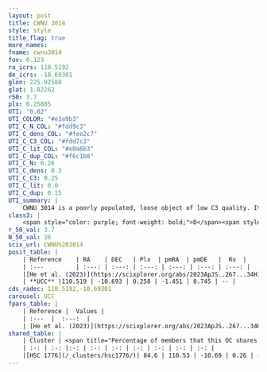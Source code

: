```yaml
---
layout: post
title: CWNU 3014
style: style
title_flag: true
more_names: 
fname: cwnu3014
fov: 0.123
ra_icrs: 110.5192
de_icrs: -10.69301
glon: 225.92588
glat: 1.82262
r50: 3.7
plx: 0.25805
UTI: "0.02"
UTI_COLOR: "#e3a9b3"
UTI_C_N_COL: "#fdd9c3"
UTI_C_dens_COL: "#fee2c7"
UTI_C_C3_COL: "#fdd7c3"
UTI_C_lit_COL: "#e0a6b3"
UTI_C_dup_COL: "#f6c1b8"
UTI_C_N: 0.26
UTI_C_dens: 0.3
UTI_C_C3: 0.25
UTI_C_lit: 0.0
UTI_C_dup: 0.15
UTI_summary: |
    CWNU 3014 is a poorly populated, loose object of low C3 quality. It was recently reported in the literature.<br><br><span style="color: #99180f; font-weight: bold;">Warning: </span>This is likely a duplicate object, which shares a large percentage of members with at least one previously reported entry.
class3: |
    <span style="color: purple; font-weight: bold;">D</span><span style="color: #FFC300; font-weight: bold;">B</span>
r_50_val: 3.7
N_50_val: 26
scix_url: CWNU%203014
posit_table: |
    | Reference    | RA    | DEC   | Plx  | pmRA  | pmDE   |  Rv  |
    | :---         | :---: | :---: | :---: | :---: | :---: | :---: |
    |[He et al. (2023)](https://scixplorer.org/abs/2023ApJS..267...34H) | 110.516 | -10.696 | 0.266 | -1.447 | 0.746 | -- |
    | **UCC** |110.519 | -10.693 | 0.258 | -1.451 | 0.745 | -- | 
cds_radec: 110.5192,-10.69301
carousel: UCC
fpars_table: |
    | Reference |  Values |
    | :---  |  :---:  |
    | [He et al. (2023)](https://scixplorer.org/abs/2023ApJS..267...34H) | `A0=1.25, m-M=12.6, logA=8.6` |
shared_table: |
    | Cluster | <span title="Percentage of members that this OC shares with the ones listed">%</span>   | RA   | DEC   | Plx   | pmRA  | pmDE  | Rv | UTI |
    | :-: | :-: |:-: | :-: | :-: | :-: | :-: | :-: | :-: |
    |[HSC 1776](/_clusters/hsc1776/)| 84.6 | 110.53 | -10.69 | 0.26 | -1.45 | 0.75 | -- |0.27 |
---
```

